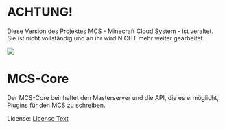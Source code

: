 # ACHTUNG! #
Diese Version des Projektes MCS - Minecraft Cloud System - ist veraltet. Sie ist nicht vollständig und an ihr wird NICHT mehr weiter gearbeitet.

![](https://david-dm.org/MinecraftCloudSystem/MCS-Core.svg)
# MCS-Core
Der MCS-Core beinhaltet den Masterserver und die API, die es ermöglicht, Plugins für den MCS zu schreiben.

License: [License Text](https://github.com/MinecraftCloudSystem/MCS-Core/blob/master/LICENSE.md)

